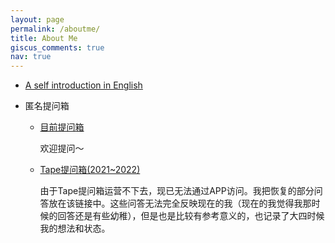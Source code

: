 ```yaml
---
layout: page
permalink: /aboutme/
title: About Me
giscus_comments: true
nav: true
---
```


- [A self introduction in English](/aboutme/intro)

- 匿名提问箱

  - [目前提问箱](https://www.askbox.ink/box/uu/GTYFVLZ8?uid=411df27a3d40f0e537bba417117c0a53)

    欢迎提问～
    
  - [Tape提问箱(2021~2022)](/aboutme/tape)
  
    由于Tape提问箱运营不下去，现已无法通过APP访问。我把恢复的部分问答放在该链接中。这些问答无法完全反映现在的我（现在的我觉得我那时候的回答还是有些幼稚），但是也是比较有参考意义的，也记录了大四时候我的想法和状态。